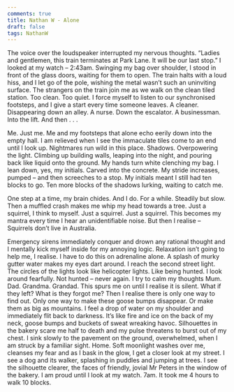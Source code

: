 ```yaml
---
comments: true
title: Nathan W - Alone
draft: false
tags: NathanW
---
```


The voice over the loudspeaker interrupted my nervous thoughts. “Ladies and gentlemen, this train terminates at Park Lane. It will be our last stop.” I looked at my watch – 2:43am. Swinging my bag over shoulder, I stood in front of the glass doors, waiting for them to open. The train halts with a loud hiss, and I let go of the pole, wishing the metal wasn’t such an uninviting surface. The strangers on the train join me as we walk on the clean tiled station. Too clean. Too quiet. I force myself to listen to our synchronised footsteps, and I give a start every time someone leaves. A cleaner. Disappearing down an alley. A nurse. Down the escalator. A businessman. Into the lift. And then . . .

Me. Just me. Me and my footsteps that alone echo eerily down into the empty hall. I am relieved when I see the immaculate tiles come to an end until I look up. Nightmares run wild in this place. Shadows. Overpowering the light. Climbing up building walls, leaping into the night, and pouring back like liquid onto the ground. My hands turn white clenching my bag. I lean down, yes, my initials. Carved into the concrete. My stride increases, pumped – and then screeches to a stop. My initials meant I still had ten blocks to go. Ten more blocks of the shadows lurking, waiting to catch me.

One step at a time, my brain chides. And I do. For a while. Steadily but slow. Then a muffled crash makes me whip my head towards a tree. Just a squirrel, I think to myself. Just a squirrel. Just a squirrel. This becomes my mantra every time I hear an unidentifiable noise. But then I realise – Squirrels don’t live in Australia.

Emergency sirens immediately conquer and drown any rational thought and I mentally kick myself inside for my annoying logic. Relaxation isn’t going to help me, I realise.  I have to do this on adrenaline alone. A splash of murky gutter water makes my eyes dart around. I reach the second street light. The circles of the lights look like helicopter lights. Like being hunted. I look around fearfully. Not hunted – never again. I try to calm my thoughts Mum. Dad. Grandma. Grandad. This spurs me on until I realise it is silent. What if they left? What is they forgot me? Then I realise there is only one way to find out. Only one way to make these goose bumps disappear. Or make them as big as mountains. I feel a drop of water on my shoulder and immediately flit back to darkness. It’s like fire and ice on the back of my neck, goose bumps and buckets of sweat wreaking havoc. Silhouettes in the bakery scare me half to death and my pulse threatens to burst out of my chest. I sink slowly to the pavement on the ground, overwhelmed, when I am struck by a familiar sight. Home. Soft moonlight washes over me, cleanses my fear and as I bask in the glow, I get a closer look at my street. I see a dog and its walker, splashing in puddles and jumping at trees. I see the silhouette clearer, the faces of friendly, jovial Mr Peters in the window of the bakery. I am proud until I look at my watch. 7am. It took me 4 hours to walk 10 blocks.
